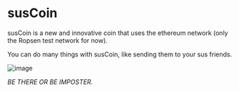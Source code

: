 # susCoin

susCoin is a new and innovative coin that uses the ethereum network (only the Ropsen test network for now).

You can do many things with susCoin, like sending them to your sus friends.


![image](https://user-images.githubusercontent.com/59180254/120929339-60e57300-c6f1-11eb-9768-eeb4d8ca59ec.png)





*BE THERE OR BE IMPOSTER.*
